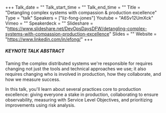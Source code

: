 +++
Talk_date = ""
Talk_start_time = ""
Talk_end_time = ""
Title = "Detangling complex systems with compassion & production excellence"
Type = "talk"
Speakers = ["liz-fong-jones"]
Youtube = "A6Sv12UmXck"
Vimeo = ""
Speakerdeck = ""
Slideshare = "https://www.slideshare.net/DevOpsDaysDFW/detangling-complex-systems-with-compassion-production-excellence"
Slides = ""
Website = "https://www.linkedin.com/in/efong/"
+++

##### KEYNOTE TALK ABSTRACT

Taming the complex distributed systems we're responsible for requires changing not just the tools and technical approaches we use; it also requires changing who is involved in production, how they collaborate, and how we measure success. 

In this talk, you'll learn about several practices core to production excellence: giving everyone a stake in production, collaborating to ensure observability, measuring with Service Level Objectives, and prioritizing improvements using risk analysis.
